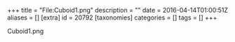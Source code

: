 +++
title = "File:Cuboid1.png"
description = ""
date = 2016-04-14T01:00:51Z
aliases = []
[extra]
id = 20792
[taxonomies]
categories = []
tags = []
+++

Cuboid1.png
